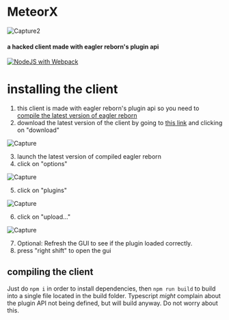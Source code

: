 # MeteorX
![Capture2](https://github.com/radmanplays/MeteorX-ts/assets/95340057/eaf32904-b340-4ccf-b846-3262da227f06)

#### a hacked client made with eagler reborn's plugin api
[![NodeJS with Webpack](https://github.com/radmanplays/MeteorX-ts/actions/workflows/webpack.yml/badge.svg)](https://github.com/radmanplays/MeteorX-ts/actions/workflows/webpack.yml)
# installing the client
1. this client is made with eagler reborn's plugin api so you need to [compile the latest version of eagler reborn](https://eaglerreborn.github.io/guide/#actually-compiling-the-client)
2. download the latest version of the client by going to [this link](https://github.com/radmanplays/MeteorX-ts/blob/main/latest_build/meteorx.js) and clicking on "download" 

![Capture](https://github.com/radmanplays/MeteorX-ts/assets/95340057/ae6544bd-44f0-46e3-970f-5853e4f071d6)


3. launch the latest version of compiled eagler reborn
4. click on "options"
   
![Capture](https://github.com/radmanplays/MeteorX-ts/assets/95340057/61756d5b-588a-4a69-944a-fbb99c4005f7)

5. click on "plugins"

![Capture](https://github.com/radmanplays/MeteorX-ts/assets/95340057/989f4a61-e07b-4d10-93a1-c91bb90c7ef4)

6. click on "upload..."

![Capture](https://github.com/radmanplays/MeteorX-ts/assets/95340057/29416c59-5578-4264-98a2-9ba569330438)

7. Optional: Refresh the GUI to see if the plugin loaded correctly.
8. press "right shift" to open the gui
## compiling the client
Just do `npm i` in order to install dependencies, then `npm run build` to build into a single file located in the build folder. 
Typescript *might* complain about the plugin API not being defined, but will build anyway. Do not worry about this.
